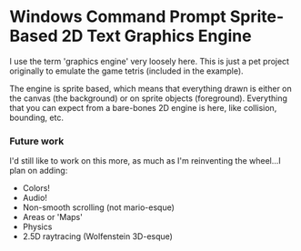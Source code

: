# Windows Command Prompt Sprite-Based 2D Text Graphics Engine
I use the term 'graphics engine' very loosely here. This is just a pet project originally to emulate the game tetris
 (included in the example).
 
 The engine is sprite based, which means that everything drawn is either on the canvas (the background)
 or on sprite objects (foreground). Everything that you can expect from a bare-bones 2D engine is here,
 like collision, bounding, etc.
 
 ### Future work
 I'd still like to work on this more, as much as I'm reinventing the wheel...I plan on adding:
 - Colors!
 - Audio!
 - Non-smooth scrolling (not mario-esque)
 - Areas or 'Maps'
 - Physics
 - 2.5D raytracing (Wolfenstein 3D-esque)